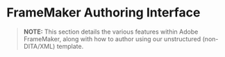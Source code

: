 # FrameMaker Authoring Interface

> **NOTE:** This section details the various features within Adobe FrameMaker, along with how to author using our unstructured (non-DITA/XML) template.

##
